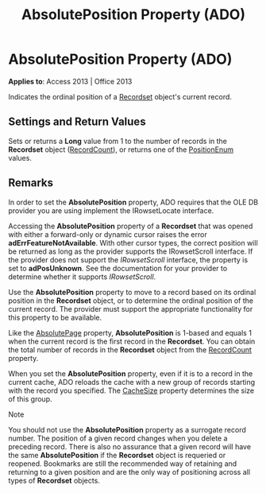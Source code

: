 ﻿---
title: AbsolutePosition Property (ADO)
TOCTitle: AbsolutePosition Property (ADO)
ms:assetid: 500be001-9fa1-177b-f19d-acf003a0cdc2
ms:mtpsurl: https://msdn.microsoft.com/en-us/library/JJ249259(v=office.15)
ms:contentKeyID: 48544787
ms.date: 09/18/2015
mtps_version: v=office.15
---

# AbsolutePosition Property (ADO)


**Applies to**: Access 2013 | Office 2013

Indicates the ordinal position of a [Recordset](recordset-object-ado.md) object's current record.

## Settings and Return Values

Sets or returns a **Long** value from 1 to the number of records in the **Recordset** object ([RecordCount](recordcount-property-ado.md)), or returns one of the [PositionEnum](positionenum.md) values.

## Remarks

In order to set the **AbsolutePosition** property, ADO requires that the OLE DB provider you are using implement the IRowsetLocate interface.

Accessing the **AbsolutePosition** property of a **Recordset** that was opened with either a forward-only or dynamic cursor raises the error **adErrFeatureNotAvailable**. With other cursor types, the correct position will be returned as long as the provider supports the IRowsetScroll interface. If the provider does not support the *IRowsetScroll* interface, the property is set to **adPosUnknown**. See the documentation for your provider to determine whether it supports *IRowsetScroll*.

Use the **AbsolutePosition** property to move to a record based on its ordinal position in the **Recordset** object, or to determine the ordinal position of the current record. The provider must support the appropriate functionality for this property to be available.

Like the [AbsolutePage](absolutepage-property-ado.md) property, **AbsolutePosition** is 1-based and equals 1 when the current record is the first record in the **Recordset**. You can obtain the total number of records in the **Recordset** object from the [RecordCount](recordcount-property-ado.md) property.

When you set the **AbsolutePosition** property, even if it is to a record in the current cache, ADO reloads the cache with a new group of records starting with the record you specified. The [CacheSize](cachesize-property-ado.md) property determines the size of this group.


> [!NOTE]
> <P>You should not use the <STRONG>AbsolutePosition</STRONG> property as a surrogate record number. The position of a given record changes when you delete a preceding record. There is also no assurance that a given record will have the same <STRONG>AbsolutePosition</STRONG> if the <STRONG>Recordset</STRONG> object is requeried or reopened. Bookmarks are still the recommended way of retaining and returning to a given position and are the only way of positioning across all types of <STRONG>Recordset</STRONG> objects.</P>


